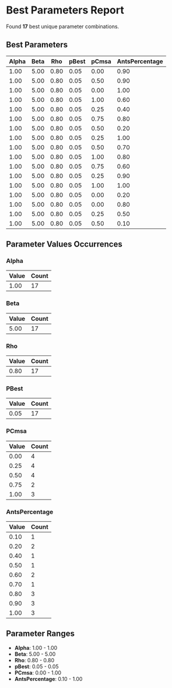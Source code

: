 # Best Parameters Report

Found **17** best unique parameter combinations.

## Best Parameters

| Alpha | Beta | Rho | pBest | pCmsa | AntsPercentage |
|-------|------|-----|-------|-------|----------------|
| 1.00 | 5.00 | 0.80 | 0.05 | 0.00 | 0.90 |
| 1.00 | 5.00 | 0.80 | 0.05 | 0.50 | 0.90 |
| 1.00 | 5.00 | 0.80 | 0.05 | 0.00 | 1.00 |
| 1.00 | 5.00 | 0.80 | 0.05 | 1.00 | 0.60 |
| 1.00 | 5.00 | 0.80 | 0.05 | 0.25 | 0.40 |
| 1.00 | 5.00 | 0.80 | 0.05 | 0.75 | 0.80 |
| 1.00 | 5.00 | 0.80 | 0.05 | 0.50 | 0.20 |
| 1.00 | 5.00 | 0.80 | 0.05 | 0.25 | 1.00 |
| 1.00 | 5.00 | 0.80 | 0.05 | 0.50 | 0.70 |
| 1.00 | 5.00 | 0.80 | 0.05 | 1.00 | 0.80 |
| 1.00 | 5.00 | 0.80 | 0.05 | 0.75 | 0.60 |
| 1.00 | 5.00 | 0.80 | 0.05 | 0.25 | 0.90 |
| 1.00 | 5.00 | 0.80 | 0.05 | 1.00 | 1.00 |
| 1.00 | 5.00 | 0.80 | 0.05 | 0.00 | 0.20 |
| 1.00 | 5.00 | 0.80 | 0.05 | 0.00 | 0.80 |
| 1.00 | 5.00 | 0.80 | 0.05 | 0.25 | 0.50 |
| 1.00 | 5.00 | 0.80 | 0.05 | 0.50 | 0.10 |

## Parameter Values Occurrences

### Alpha

| Value | Count |
|-------|-------|
| 1.00 | 17 |

### Beta

| Value | Count |
|-------|-------|
| 5.00 | 17 |

### Rho

| Value | Count |
|-------|-------|
| 0.80 | 17 |

### PBest

| Value | Count |
|-------|-------|
| 0.05 | 17 |

### PCmsa

| Value | Count |
|-------|-------|
| 0.00 | 4 |
| 0.25 | 4 |
| 0.50 | 4 |
| 0.75 | 2 |
| 1.00 | 3 |

### AntsPercentage

| Value | Count |
|-------|-------|
| 0.10 | 1 |
| 0.20 | 2 |
| 0.40 | 1 |
| 0.50 | 1 |
| 0.60 | 2 |
| 0.70 | 1 |
| 0.80 | 3 |
| 0.90 | 3 |
| 1.00 | 3 |

## Parameter Ranges

- **Alpha**: 1.00 - 1.00
- **Beta**: 5.00 - 5.00
- **Rho**: 0.80 - 0.80
- **pBest**: 0.05 - 0.05
- **PCmsa**: 0.00 - 1.00
- **AntsPercentage**: 0.10 - 1.00
